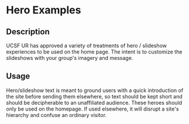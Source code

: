 # Hero Examples

## Description
UCSF UR has approved a variety of treatments of hero / slideshow experiences to be used on the home page. The intent is to customize the slideshows with your group's imagery and message. 

## Usage
Hero/slideshow text is meant to ground users with a quick introduction of the site before sending them elsewhere, so text should be kept short and should be decipherable to an unaffiliated audience. These heroes should only be used on the homepage. If used elsewhere, it will disrupt a site's hierarchy and confuse an ordinary visitor.
